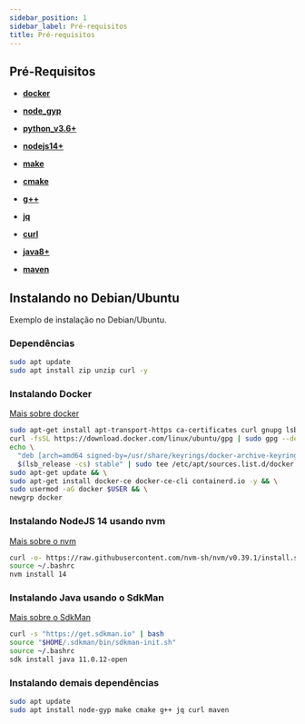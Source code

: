 ```yaml
---
sidebar_position: 1
sidebar_label: Pré-requisitos
title: Pré-requisitos
---
```


## Pré-Requisitos

  - **[docker](https://docs.docker.com/engine/install/)**

  - **[node_gyp](https://www.npmjs.com/package/node-gyp)**

  - **[python_v3.6+](https://www.python.org/downloads/)**

  - **[nodejs14+](https://nodejs.org/en/download/)**

  - **[make](https://www.gnu.org/software/make/)**
  
  - **[cmake](https://cmake.org/download/)**

  - **[g++](http://www.qnx.com/developers/docs/6.5.0SP1.update/com.qnx.doc.neutrino_utilities/g/gxx.html)**

  - **[jq](https://stedolan.github.io/jq/download/)**

  - **[curl](https://curl.se/download.html)**

  - **[java8+](https://www.java.com/pt-BR/download/manual.jsp)**

  - **[maven](https://maven.apache.org/download.cgi)**

## Instalando no Debian/Ubuntu
Exemplo de instalação no Debian/Ubuntu.

### Dependências
```bash
sudo apt update
sudo apt install zip unzip curl -y
```

### Instalando Docker
[Mais sobre docker](https://docs.docker.com/engine/install/ubuntu/#install-using-the-repository)
```bash
sudo apt-get install apt-transport-https ca-certificates curl gnupg lsb-release -y && \
curl -fsSL https://download.docker.com/linux/ubuntu/gpg | sudo gpg --dearmor -o /usr/share/keyrings/docker-archive-keyring.gpg && \
echo \
  "deb [arch=amd64 signed-by=/usr/share/keyrings/docker-archive-keyring.gpg] https://download.docker.com/linux/ubuntu \
  $(lsb_release -cs) stable" | sudo tee /etc/apt/sources.list.d/docker.list > /dev/null && \
sudo apt-get update && \
sudo apt-get install docker-ce docker-ce-cli containerd.io -y && \
sudo usermod -aG docker $USER && \
newgrp docker
```

### Instalando NodeJS 14 usando nvm
[Mais sobre o nvm](https://github.com/nvm-sh/nvm)
```bash
curl -o- https://raw.githubusercontent.com/nvm-sh/nvm/v0.39.1/install.sh | bash
source ~/.bashrc
nvm install 14
```

### Instalando Java usando o SdkMan
[Mais sobre o SdkMan](https://sdkman.io/)
```bash
curl -s "https://get.sdkman.io" | bash
source "$HOME/.sdkman/bin/sdkman-init.sh"
source ~/.bashrc 
sdk install java 11.0.12-open
```

### Instalando demais dependências
```bash
sudo apt update
sudo apt install node-gyp make cmake g++ jq curl maven
```
